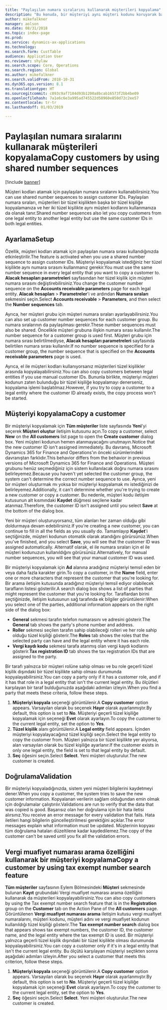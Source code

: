 ```yaml
---
title: "Paylaşılan numara sıralarını kullanarak müşterileri kopyalama"
description: "Bu konuda, bir müşteriyi aynı müşteri kodunu koruyarak başka bir tüzel kişiliğe kopyalamak için paylaşılan numara sıralarının nasıl kullanılacağı açıklanmaktadır."
author: mikefalkner
manager: aolson
ms.date: 08/31/2018
ms.topic: index-page
ms.prod: 
ms.service: dynamics-ax-applications
ms.technology: 
ms.search.form: CustTable
audience: Application User
ms.reviewer: shylaw
ms.search.scope: Core, Operations
ms.search.region: Global
ms.author: mikefalkner
ms.search.validFrom: 2018-10-31
ms.dyn365.ops.version: 8.1
ms.translationtype: HT
ms.sourcegitcommit: c093c9af7184d93b1200a8bcab16573f2bb4be09
ms.openlocfilehash: 7a1e6c6e3a995ad745522d58960e850d72c2ee57
ms.contentlocale: tr-tr
ms.lasthandoff: 01/03/2019

---
```


# <a name="copy-customers-by-using-shared-number-sequences"></a><span data-ttu-id="e2794-103">Paylaşılan numara sıralarını kullanarak müşterileri kopyalama</span><span class="sxs-lookup"><span data-stu-id="e2794-103">Copy customers by using shared number sequences</span></span>

[!include [banner](../includes/banner.md)]

<span data-ttu-id="e2794-104">Müşteri kodları atamak için paylaşılan numara sıralarını kullanabilirsiniz.</span><span class="sxs-lookup"><span data-stu-id="e2794-104">You can use shared number sequences to assign customer IDs.</span></span> <span data-ttu-id="e2794-105">Paylaşılan numara sıraları, müşterileri bir tüzel kişilikten başka bir tüzel kişiliğe kopyalamanıza ve her iki tüzel kişilikte aynı müşteri kodlarını kullanmanıza da olanak tanır.</span><span class="sxs-lookup"><span data-stu-id="e2794-105">Shared number sequences also let you copy customers from one legal entity to another legal entity but use the same customer IDs in both legal entities.</span></span>

## <a name="setup"></a><span data-ttu-id="e2794-106">Ayarlama</span><span class="sxs-lookup"><span data-stu-id="e2794-106">Setup</span></span>

<span data-ttu-id="e2794-107">Özellik, müşteri kodları atamak için paylaşılan numara sırası kullandığınızda etkinleştirilir.</span><span class="sxs-lookup"><span data-stu-id="e2794-107">The feature is activated when you use a shared number sequence to assign customer IDs.</span></span> <span data-ttu-id="e2794-108">Müşteriyi kopyalamak istediğiniz her tüzel kişilikte aynı numara sırasını kullanmanız gerekir.</span><span class="sxs-lookup"><span data-stu-id="e2794-108">You must use the same number sequence in every legal entity that you want to copy a customer to.</span></span> <span data-ttu-id="e2794-109">**Alacak hesapları parametreleri** sayfasından her tüzel kişilik için müşteri numara sırasını değiştirebilirsiniz.</span><span class="sxs-lookup"><span data-stu-id="e2794-109">You change the customer number sequence on the **Accounts receivable parameters** page for each legal entity.</span></span> <span data-ttu-id="e2794-110">**Alacak hesapları** \> **Parametreler**'i ve ardından **Numara sıraları** sekmesini seçin.</span><span class="sxs-lookup"><span data-stu-id="e2794-110">Select **Accounts receivable** \> **Parameters**, and then select the **Number sequences** tab.</span></span>

<span data-ttu-id="e2794-111">Ayrıca, her müşteri grubu için müşteri numara sıraları ayarlayabilirsiniz.</span><span class="sxs-lookup"><span data-stu-id="e2794-111">You can also set up customer number sequences for each customer group.</span></span> <span data-ttu-id="e2794-112">Bu numara sıralarının da paylaşılması gerekir.</span><span class="sxs-lookup"><span data-stu-id="e2794-112">These number sequences must also be shared.</span></span> <span data-ttu-id="e2794-113">Öncelikle müşteri grubuna ilişkin numara sırası kullanılır.</span><span class="sxs-lookup"><span data-stu-id="e2794-113">The number sequence for a customer group is used first.</span></span> <span data-ttu-id="e2794-114">Müşteri grubu için numara sırası belirtilmediyse, **Alacak hesapları parametreleri** sayfasında belirtilen numara sırası kullanılır.</span><span class="sxs-lookup"><span data-stu-id="e2794-114">If no number sequence is specified for a customer group, the number sequence that is specified on the **Accounts receivable parameters** page is used.</span></span>

<span data-ttu-id="e2794-115">Ayrıca, el ile müşteri kodları kullanıyorsanız müşterileri tüzel kişilikler arasında kopyalayabilirsiniz.</span><span class="sxs-lookup"><span data-stu-id="e2794-115">You can also copy customers between legal entities if you use manual customer IDs.</span></span> <span data-ttu-id="e2794-116">Bununla birlikte, müşteriyi müşteri kodunun zaten bulunduğu bir tüzel kişiliğe kopyalamayı denerseniz, kopyalama işlemi başlatılmaz.</span><span class="sxs-lookup"><span data-stu-id="e2794-116">However, if you try to copy a customer to a legal entity where the customer ID already exists, the copy process won't be started.</span></span>

## <a name="copy-a-customer"></a><span data-ttu-id="e2794-117">Müşteriyi kopyalama</span><span class="sxs-lookup"><span data-stu-id="e2794-117">Copy a customer</span></span>

<span data-ttu-id="e2794-118">Bir müşteriyi kopyalamak için **Tüm müşteriler** liste sayfasında **Yeni**'yi seçerek **Müşteri oluştur** iletişim kutusunu açın.</span><span class="sxs-lookup"><span data-stu-id="e2794-118">To copy a customer, select **New** on the **All customers** list page to open the **Create customer** dialog box.</span></span> <span data-ttu-id="e2794-119">Yeni müşteri kodunun hemen atanmayacağını unutmayın.</span><span class="sxs-lookup"><span data-stu-id="e2794-119">Notice that the new customer ID isn't assigned immediately.</span></span> <span data-ttu-id="e2794-120">Bu davranış, Microsoft Dynamics 365 for Finance and Operations'ın önceki sürümlerindeki davranıştan farklıdır.</span><span class="sxs-lookup"><span data-stu-id="e2794-120">This behavior differs from the behavior in previous versions of Microsoft Dynamics 365 for Finance and Operations.</span></span> <span data-ttu-id="e2794-121">Müşteri grubunu henüz seçmediğiniz için sistem kullanılacak doğru numara sırasını belirleyemez.</span><span class="sxs-lookup"><span data-stu-id="e2794-121">Because you haven't yet selected the customer group, the system can't determine the correct number sequence to use.</span></span> <span data-ttu-id="e2794-122">Ayrıca, yeni bir müşteri oluşturmak mı yoksa bir müşteriyi kopyalamak mı istediğinizi de belirleyemez.</span><span class="sxs-lookup"><span data-stu-id="e2794-122">Additionally, it can't determine whether you're trying to create a new customer or copy a customer.</span></span> <span data-ttu-id="e2794-123">Bu nedenle, müşteri kodu iletişim kutusunun alt kısmındaki **Kaydet** düğmesi seçilene kadar atanmaz.</span><span class="sxs-lookup"><span data-stu-id="e2794-123">Therefore, the customer ID isn't assigned until you select **Save** at the bottom of the dialog box.</span></span>

<span data-ttu-id="e2794-124">Yeni bir müşteri oluşturuyorsanız, tüm alanları her zaman olduğu gibi doldurmaya devam edebilirsiniz.</span><span class="sxs-lookup"><span data-stu-id="e2794-124">If you're creating a new customer, you can continue to fill in all the fields as you usually do.</span></span> <span data-ttu-id="e2794-125">Tamamlayıp **Kaydet**'i seçtiğinizde, müşteri kodunun otomatik olarak atandığını görürsünüz.</span><span class="sxs-lookup"><span data-stu-id="e2794-125">When you've finished, and you select **Save**, you will see that the customer ID was assigned automatically.</span></span> <span data-ttu-id="e2794-126">Alternatif olarak, el ile numara sıraları için el ile müşteri kodunuzun kullanıldığını görürsünüz.</span><span class="sxs-lookup"><span data-stu-id="e2794-126">Alternatively, for manual number sequences, you will see that your manual customer ID was used.</span></span>

<span data-ttu-id="e2794-127">Bir müşteriyi kopyalamak için **Ad** alanına aradığınız müşteriyi temsil eden bir veya daha fazla karakter girin.</span><span class="sxs-lookup"><span data-stu-id="e2794-127">To copy a customer, in the **Name** field, enter one or more characters that represent the customer that you're looking for.</span></span> <span data-ttu-id="e2794-128">Bir arama iletişim kutusunda aradığınız müşteriyi temsil ediyor olabilecek tarafların listesi gösterilir.</span><span class="sxs-lookup"><span data-stu-id="e2794-128">A search dialog box shows a list of parties that might represent the customer that you're looking for.</span></span> <span data-ttu-id="e2794-129">Taraflardan birini seçtiğinizde, iletişim kutusunun sağ tarafında ek bilgiler görüntülenir:</span><span class="sxs-lookup"><span data-stu-id="e2794-129">When you select one of the parties, additional information appears on the right side of the dialog box:</span></span>

- <span data-ttu-id="e2794-130">**General** sekmesi tarafın telefon numarasını ve adresini gösterir.</span><span class="sxs-lookup"><span data-stu-id="e2794-130">The **General** tab shows the party's phone number and address.</span></span>
- <span data-ttu-id="e2794-131">**Roller** sekmesi seçilen tarafın sahip olabileceği rolleri ve her role sahip olduğu tüzel kişiliği gösterir.</span><span class="sxs-lookup"><span data-stu-id="e2794-131">The **Roles** tab shows the roles that the selected party can have and the legal entity where it has each role.</span></span>
- <span data-ttu-id="e2794-132">**Vergi kaydı kodu** sekmesi tarafa atanmış olan vergi kaydı kodlarını gösterir.</span><span class="sxs-lookup"><span data-stu-id="e2794-132">**Tax registration ID** tab shows the tax registration IDs that are assigned to the party.</span></span>

<span data-ttu-id="e2794-133">Bir tarafı yalnızca bir müşteri rolüne sahip olması ve bu role geçerli tüzel kişilik dışındaki bir tüzel kişilikte sahip olması durumunda kopyalayabilirsiniz.</span><span class="sxs-lookup"><span data-stu-id="e2794-133">You can copy a party only if it has a customer role, and if it has that role in a legal entity that isn't the current legal entity.</span></span> <span data-ttu-id="e2794-134">Bu ölçütleri karşılayan bir taraf bulduğunuzda aşağıdaki adımları izleyin.</span><span class="sxs-lookup"><span data-stu-id="e2794-134">When you find a party that meets these criteria, follow these steps.</span></span>

1. <span data-ttu-id="e2794-135">**Müşteriyi kopyala** seçeneği görüntülenir.</span><span class="sxs-lookup"><span data-stu-id="e2794-135">A **Copy customer** option appears.</span></span> <span data-ttu-id="e2794-136">Varsayılan olarak bu seçenek **Hayır** olarak ayarlanmıştır.</span><span class="sxs-lookup"><span data-stu-id="e2794-136">By default, this option is set to **No**.</span></span> <span data-ttu-id="e2794-137">Müşteriyi geçerli tüzel kişiliğe kopyalamak için seçeneği **Evet** olarak ayarlayın.</span><span class="sxs-lookup"><span data-stu-id="e2794-137">To copy the customer to the current legal entity, set the option to **Yes**.</span></span> 
2. <span data-ttu-id="e2794-138">**Tüzel kişilik** alanı görüntülenir.</span><span class="sxs-lookup"><span data-stu-id="e2794-138">A **Legal entity** field appears.</span></span> <span data-ttu-id="e2794-139">İçinden müşteriyi kopyalayacağınız tüzel kişiliği seçin.</span><span class="sxs-lookup"><span data-stu-id="e2794-139">Select the legal entity to copy the customer from.</span></span> <span data-ttu-id="e2794-140">Müşteri yalnızca bir tüzel kişilikte yer alıyorsa, alan varsayılan olarak bu tüzel kişiliğe ayarlanır.</span><span class="sxs-lookup"><span data-stu-id="e2794-140">If the customer exists in only one legal entity, the field is set to that legal entity by default.</span></span>
3. <span data-ttu-id="e2794-141">**Seç** öğesini seçin.</span><span class="sxs-lookup"><span data-stu-id="e2794-141">Select **Select**.</span></span> <span data-ttu-id="e2794-142">Yeni müşteri oluşturulur.</span><span class="sxs-lookup"><span data-stu-id="e2794-142">The new customer is created.</span></span>

## <a name="validation"></a><span data-ttu-id="e2794-143">Doğrulama</span><span class="sxs-lookup"><span data-stu-id="e2794-143">Validation</span></span>

<span data-ttu-id="e2794-144">Bir müşteriyi kopyaladığınızda, sistem yeni müşteri bilgilerini kaydetmeyi dener.</span><span class="sxs-lookup"><span data-stu-id="e2794-144">When you copy a customer, the system tries to save the new customer information.</span></span> <span data-ttu-id="e2794-145">Kopyalanan verilerin sağlam olduğundan emin olmak için doğrulamalar çalıştırılır.</span><span class="sxs-lookup"><span data-stu-id="e2794-145">Validations are run to verify that the data that was copied is good.</span></span> <span data-ttu-id="e2794-146">Başarısız olan her doğrulama için bir hata iletisi alırsınız.</span><span class="sxs-lookup"><span data-stu-id="e2794-146">You receive an error message for every validation that fails.</span></span> <span data-ttu-id="e2794-147">Hata iletileri hangi bilgilerin güncelleştirilmesi gerektiğini açıklar.</span><span class="sxs-lookup"><span data-stu-id="e2794-147">The error messages explain what information must be updated.</span></span> <span data-ttu-id="e2794-148">Müşterinin kopyası tüm doğrulama hataları düzeltilene kadar kaydedilemez.</span><span class="sxs-lookup"><span data-stu-id="e2794-148">The copy of the customer can't be saved until you fix all the validation errors.</span></span>

## <a name="copy-a-customer-by-using-tax-exempt-number-search-feature"></a><span data-ttu-id="e2794-149">Vergi muafiyet numarası arama özelliğini kullanarak bir müşteriyi kopyalama</span><span class="sxs-lookup"><span data-stu-id="e2794-149">Copy a customer by using tax exempt number search feature</span></span>

<span data-ttu-id="e2794-150">**Tüm müşteriler** sayfasının Eylem Bölmesindeki **Müşteri** sekmesinde bulunan **Kayıt** grubundaki Vergi muafiyet numarası arama özelliğini kullanarak da müşterileri kopyalayabilirsiniz.</span><span class="sxs-lookup"><span data-stu-id="e2794-150">You can also copy customers by using the Tax exempt number search feature that is in the **Registration** group on the **Customer** tab on the Action Pane of the **All customers** page.</span></span> <span data-ttu-id="e2794-151">Görüntülenen **Vergi muafiyet numarası arama** iletişim kutusu vergi muafiyet numaralarını, müşteri kodunu, müşteri adını ve vergi muafiyet kodunun kullanıldığı tüzel kişiliği gösterir.</span><span class="sxs-lookup"><span data-stu-id="e2794-151">The **Tax exempt number search** dialog box that appears shows tax exempt numbers, the customer ID, the customer name, and the legal entity where the tax exempt ID is used.</span></span> <span data-ttu-id="e2794-152">Bir müşteriyi yalnızca geçerli tüzel kişilik dışındaki bir tüzel kişilikte olması durumunda kopyalayabilirsiniz.</span><span class="sxs-lookup"><span data-stu-id="e2794-152">You can copy a customer only if it's in a legal entity that isn't the current legal entity.</span></span> <span data-ttu-id="e2794-153">Bu ölçütü karşılayan müşteriyi seçtikten sonra aşağıdaki adımları izleyin.</span><span class="sxs-lookup"><span data-stu-id="e2794-153">After you select a customer that meets this criterion, follow these steps.</span></span>

1. <span data-ttu-id="e2794-154">**Müşteriyi kopyala** seçeneği görüntülenir.</span><span class="sxs-lookup"><span data-stu-id="e2794-154">A **Copy customer** option appears.</span></span> <span data-ttu-id="e2794-155">Varsayılan olarak bu seçenek **Hayır** olarak ayarlanmıştır.</span><span class="sxs-lookup"><span data-stu-id="e2794-155">By default, this option is set to **No**.</span></span> <span data-ttu-id="e2794-156">Müşteriyi geçerli tüzel kişiliğe kopyalamak için seçeneği **Evet** olarak ayarlayın.</span><span class="sxs-lookup"><span data-stu-id="e2794-156">To copy the customer to the current legal entity, set the option to **Yes**.</span></span> 
2. <span data-ttu-id="e2794-157">**Seç** öğesini seçin.</span><span class="sxs-lookup"><span data-stu-id="e2794-157">Select **Select**.</span></span> <span data-ttu-id="e2794-158">Yeni müşteri oluşturulur.</span><span class="sxs-lookup"><span data-stu-id="e2794-158">The new customer is created.</span></span>

